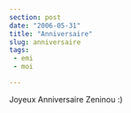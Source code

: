 ```yaml
---
section: post
date: "2006-05-31"
title: "Anniversaire"
slug: anniversaire
tags:
 - emi
 - moi

---
```


Joyeux Anniversaire Zeninou :)
